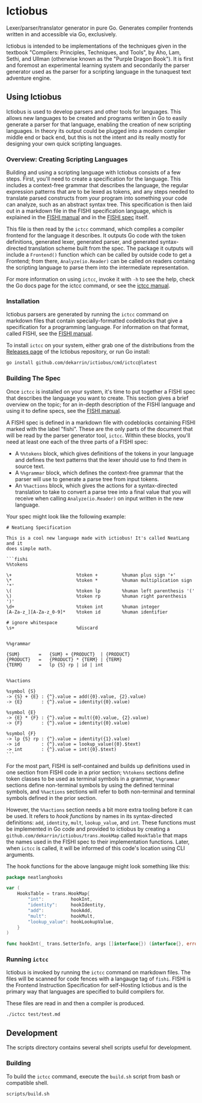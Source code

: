 # Ictiobus

Lexer/parser/translator generator in pure Go. Generates compiler frontends
written in and accessible via Go, exclusively.

Ictiobus is intended to be implementations of the techniques given in the
textbook "Compilers: Principles, Techniques, and Tools", by Aho, Lam, Sethi, and
Ullman (otherwise known as the "Purple Dragon Book"). It is first and foremost
an experimental learning system and secondarily the parser generator used as the
parser for a scripting language in the tunaquest text adventure engine.

## Using Ictiobus

Ictiobus is used to develop parsers and other tools for languages. This allows
new languages to be created and programs written in Go to easily generate a
parser for that language, enabling the creation of new scripting languages. In
theory its output could be plugged into a modern compiler middle end or back
end, but this is not the intent and its really mostly for designing your own
quick scripting languages.

### Overview: Creating Scripting Languages

Building and using a scripting language with Ictiobus consists of a few steps.
First, you'll need to create a specification for the language. This includes a
context-free grammar that describes the language, the regular expression
patterns that are to be lexed as tokens, and any steps needed to translate
parsed constructs from your program into something your code can analyze, such
as an abstract syntax tree. This specification is then laid out in a markdown
file in the FISHI specification language, which is explained in the
[FISHI manual](docs/fishi-usage.md) and in the [FISHI spec](docs/fishi.md)
itself.

This file is then read by the `ictcc` command, which compiles a compiler
frontend for the language it describes. It outputs Go code with the token
definitions, generated lexer, generated parser, and generated syntax-directed
translation scheme built from the spec. The package it outputs will include a
`Frontend()` function which can be called by outside code to get a Frontend;
from there, `Analyze(io.Reader)` can be called on readers containg the scripting
language to parse them into the intermediate representation.

For more information on using `ictcc`, invoke it with `-h` to see the help,
check the Go docs page for the ictcc command, or see the
[ictcc manual](docs/ictcc.md).

### Installation
Ictiobus parsers are generated by running the `ictcc` command on markdown files
that contain specially-formatted codeblocks that give a specification for a
programming language. For information on that format, called FISHI, see the
[FISHI manual](docs/fishi-usage.md).

To install `ictcc` on your system, either grab one of the distributions from
the [Releases page](https://github.com/dekarrin/ictiobus/releases/) of the
Ictiobus repository, or run Go install:

```bash
go install github.com/dekarrin/ictiobus/cmd/ictcc@latest
```

### Building The Spec
Once `ictcc` is installed on your system, it's time to put together a FISHI spec
that describes the language you want to create. This section gives a brief
overview on the topic; for an in-depth description of the FISHI language and
using it to define specs, see the [FISHI manual](docs/fishi-usage.md).

A FISHI spec is defined in a markdown file with codeblocks containing FISHI
marked with the label "fishi". These are the only parts of the document that
will be read by the parser generator tool, `ictcc`. Within these blocks, you'll
need at least one each of the three parts of a FISHI spec:

* A `%%tokens` block, which gives definitions of the tokens in your language and
defines the text patterns that the lexer should use to find them in source text.
* A `%%grammar` block, which defines the context-free grammar that the parser
will use to generate a parse tree from input tokens.
* An `%%actions` block, which gives the actions for a syntax-directed
translation to take to convert a parse tree into a final value that you will
receive when calling `Analyze(io.Reader)` on input written in the new language.

Your spec might look like the following example:

    # NeatLang Specification

    This is a cool new language made with ictiobus! It's called NeatLang and it
    does simple math.

    ```fishi
    %%tokens
    
    \+                        %token +         %human plus sign '+'
    \*                        %token *         %human multiplication sign '*'
    \(                        %token lp        %human left parenthesis '('
    \)                        %token rp        %human right parenthesis ')'
    \d+                       %token int       %human integer
    [A-Za-z_][A-Za-z_0-9]*    %token id        %human identifier
    
    # ignore whitespace
    \s+                       %discard
    
    
    %%grammar
    
    {SUM}       =   {SUM} + {PRODUCT}  | {PRODUCT}
    {PRODUCT}   =   {PRODUCT} * {TERM} | {TERM}
    {TERM}      =   lp {S} rp | id | int
    
    
    %%actions
    
    %symbol {S}
    -> {S} + {E} : {^}.value = add({0}.value, {2}.value)
    -> {E}       : {^}.value = identity({0}.value)
    
    %symbol {E}
    -> {E} * {F} : {^}.value = mult({0}.value, {2}.value)
    -> {F}       : {^}.value = identity({0}.value)
    
    %symbol {F}
    -> lp {S} rp : {^}.value = identity({1}.value)
    -> id        : {^}.value = lookup_value({0}.$text)
    -> int       : {^}.value = int({0}.$text)
    ```

For the most part, FISHI is self-contained and builds up definitions used in one
section from FISHI code in a prior section; `%%tokens` sections define token
classes to be used as terminal symbols in a grammar, `%%grammar` sections define
non-terminal symbols by using the defined terminal symbols, and `%%actions`
sections will refer to both non-terminal and terminal symbols defined in the
prior section.

However, the `%%actions` section needs a bit more extra tooling before it can
be used. It refers to *hook functions* by names in its syntax-directed
definitions: `add`, `identity`, `mult`, `lookup_value`, and `int`. These
functions must be implemented in Go code and provided to ictiobus by creating a
`github.com/dekarrin/ictiobus/trans.HookMap` called `HookTable` that maps the
names used in the FISHI spec to their implementation functions. Later, when
`ictcc` is called, it will be informed of this code's location using CLI
arguments.

The hook functions for the above langauge might look something like this:

```go
package neatlanghooks

var (
	HooksTable = trans.HookMap{
		"int":          hookInt,
		"identity":     hookIdentity,
		"add":          hookAdd,
		"mult":         hookMult,
		"lookup_value": hookLookupValue,
	}
)

func hookInt(_ trans.SetterInfo, args []interface{}) (interface{}, error)
```

### Running `ictcc`
Ictiobus is invoked by running the `ictcc` command on markdown files. The files
will be scanned for code fences with a langauge tag of `fishi`. FISHI is the
Frontend Instruction Specification for self-Hosting Ictiobus and is the primary
way that languages are specified to build compilers for.

These files are read in and then a compiler is produced.

```shell
./ictcc test/test.md
```

## Development
The scripts directory contains several shell scripts useful for development.

### Building
To build the `ictcc` command, execute the `build.sh` script from bash or
compatible shell.

```shell
scripts/build.sh
```
